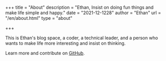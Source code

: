 +++
title = "About"
description = "Ethan, Insist on doing fun things and make life simple and happy."
date = "2021-12-1228"
author = "Ethan"
url = "/en/about.html"
type = "about"

+++

This is Ethan's blog space, a coder, a technical leader, and a person who wants to make life more interesting and insist on thinking.

Learn more and contribute on [GitHub](https://github.com/qz757).
